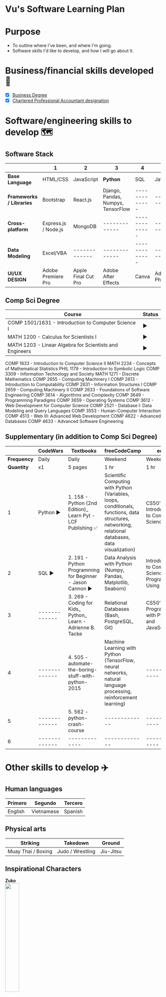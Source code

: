 # Vu's Software Learning Plan

# Purpose
* To outline where I've been, and where I'm going. 
* Software skills I'd like to develop, and how I will go about it. 

# Business/financial skills developed :footprints: 
- [x] [Business Degree](https://imgur.com/krwGlIX "Vu business degree") <br> 
- [x] [Chartered Professional Accountant designation](https://imgur.com/ujGubaD "Vu CPA designation") 

# Software/engineering skills to develop :world_map: 

## Software Stack 
|  | 1 | 2 | 3 | 4 | 5 |  
| ------------- | ------------- | ------------- | ------------- | ------------- |------------- | 
| **Base Language** | HTML/CSS | JavaScript | **Python** | SQL | Java | 
| **Frameworks / Libraries** | Bootstrap | React.js | Django, Pandas, Numpys, TensorFlow | ------------- | ------------- | 
| **Cross-platform** | Express.js / Node.js | MongoDB | ------------- | ------------- | ------------- | 
| **Data Modeling** | Excel/VBA | ------------- | ------------- | ------------- | ------------- | 
| **UI/UX DESIGN** | Adobe Premiere Pro | Apple Final Cut Pro | Adobe After Effects | Canva | Adobe Photoshop  | ------------- | 


## Comp Sci Degree 
Course  | Status
------------- | ------------- 
COMP 1501/1631 - Introduction to Computer Science I | :arrow_forward: 
MATH 1200 - Calculus for Scientists I | :arrow_forward: 
MATH 1203 - Linear Algebra for Scientists and Engineers | :arrow_forward: 
COMP 1633 - Introduction to Computer Science II 
MATH 2234 - Concepts of Mathematical Statistics
PHIL 1179 - Introduction to Symbolic Logic
COMP 3309 - Information Technology and Society
MATH 1271 - Discrete Mathematics
COMP 2655 - Computing Machinery I
COMP 2613 - Introduction to Computability
COMP 2631 - Information Structures I
COMP 2659 - Computing Machinery II
COMP 2633 - Foundations of Software Engineering
COMP 3614 - Algorithms and Complexity
COMP 3649 - Programming Paradigms
COMP 3659 - Operating Systems
COMP 3612 - Web Development for Computer Science
COMP 2521 - Database I: Data Modeling and Query Languages
COMP 3553 - Human-Computer Interaction
COMP 4513 - Web III: Advanced Web Development
COMP 4622 - Advanced Databases
COMP 4633 - Advanced Software Engineering


## Supplementary (in addition to Comp Sci Degree)
|  | **CodeWars** | **Textbooks** | **freeCodeCamp** | **edX** |  
| ------------- | ------------- | ------------- | ------------- | ------------- |
| **Frequency** | Daily | Daily | Weekend | Weekend |
| **Quantity** | x1 | 5 pages | 1 hr | 1 hr |
| 1 | Python :arrow_forward: | 1. 158 - Python (2nd Edition)_ Learn Pyt - LCF Publishing :white_check_mark: | Scientific Computing with Python (Variables, loops, conditionals, functions, data structures, networking, relational databases, data visualization)| CS50's Introduction to Computer Science :arrow_forward: |
| 2 | SQL :arrow_forward: | 2. 191 - Python Programming for Beginner - Jason Cannon :arrow_forward: | Data Analysis with Python (Numpy, Pandas, Matplotlib, Seaborn)  | Introduction to Computer Science and Programming Using Python |
| 3 | ------------- | 3. 269 - Coding for Kids_ Python_ Learn - Adrienne B. Tacke | Relational Databases (Bash, PostgreSQL, Git)  | CS50's Web Programming with Python and JavaScript |
| 4 | ------------- | 4. 505 - automate-the-boring-stuff-with-python-2015 | Machine Learning with Python (TensorFlow, neural networks, natural language processing, reinforcement learning) | ------------- |
| 5 | ------------- | 5. 562 - python-crash-course | ------------- | ------------- |
| 6 | ------------- | ------------- | ------------- | ------------- |


# Other skills to develop :airplane:
## Human languages 
| Primero  | Segundo | Tercero | 
| ------------- | ------------- | ------------- | 
| English | Vietnamese | Spanish | 

## Physical arts 
| Striking  | Takedown | Ground |
| ------------- | ------------- | ------------- |
| Muay Thai / Boxing | Judo / Wrestling | Jiu-Jitsu | 

## Inspirational Characters
**Zuko** <br>
<img src="https://i.imgur.com/VB5JNWE.jpg" width=30% height=30%>

**Roku** <br>
<img src="https://imgur.com/NCOVvY1.jpg" width=30% height=30%>

**Rock Lee**



